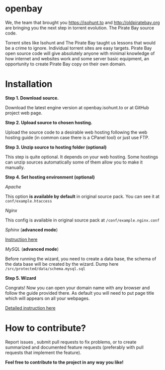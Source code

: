 openbay
=======
We, the team that brought you https://isohunt.to and http://oldpiratebay.org are bringing you the next step in torrent evolution. The Pirate Bay source code.

Torrent sites like Isohunt and The Pirate Bay taught us lessons that would be a crime to ignore. Individual torrent sites are easy targets. 
Pirate Bay open source code will give absolutely anyone with minimal knowledge of how internet and websites work and some server basic equipment, an opportunity to create Pirate Bay copy on their own domain.

Installation
=======

**Step 1. Download source.**

Download the latest engine version at openbay.isohunt.to or at GitHub project web page. 

**Step 2. Upload source to chosen hosting.**

Upload the source code to a desirable web hosting following the web hosting guide (in common case there is a CPanel tool) or just use FTP.

**Step 3. Unzip source to hosting folder (optional)**

This step is quite optional. It depends on your web hosting. Some hostings can unzip sources automatically some of them allow you to make it manually.

**Step 4. Set hosting environment (optional)**

*Apache*

This option **is available by default** in original source pack. You can see it at `conf/example.htaccess`

*Nginx*

This config is available in original source pack at `/conf/example.nginx.conf`

*Sphinx* (**advanced mode**)

[Instruction here](https://github.com/isohuntto/openbay/wiki/sphinx)

*MySQL* (**advanced mode**)

Before running the wizard, you need to create a data base, the schema of the data base will be created by the wizard. Dump here `/src/protected/data/schema.mysql.sql`

**Step 5. Wizard**

Congrats! Now you can open your domain name with any browser and follow the guide provided there. As default you will need to put page title which will appears on all your webpages.

[Detailed instruction here](https://github.com/isohuntto/openbay/wiki/shared-hosting-guide)

How to contribute?
=======

Report issues , submit pull requests to fix problems, or to create summarized and documented feature requests (preferably with pull requests that implement the feature). 

**Feel free to contribute to the project in any way you like!**
